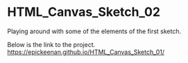 # HTML_Canvas_Sketch_02
Playing around with some of the elements of the first sketch.

Below is the link to the project.
https://epickeenan.github.io/HTML_Canvas_Sketch_01/
